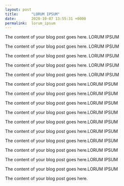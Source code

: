 ```yaml
---
layout: post
title:      "LORUM IPSUM"
date:       2020-10-07 13:55:31 +0000
permalink:  lorum_ipsum
---
```



The content of your blog post goes here.
LORUM IPSUM

The content of your blog post goes here.
LORUM IPSUM

The content of your blog post goes here.
LORUM IPSUM

The content of your blog post goes here.
LORUM IPSUM

The content of your blog post goes here.
LORUM IPSUM

The content of your blog post goes here.LORUM IPSUM

The content of your blog post goes here.LORUM IPSUM

The content of your blog post goes here.LORUM IPSUM

The content of your blog post goes here.LORUM IPSUM

The content of your blog post goes here.LORUM IPSUM

The content of your blog post goes here.LORUM IPSUM

The content of your blog post goes here.LORUM IPSUM

The content of your blog post goes here.LORUM IPSUM

The content of your blog post goes here.LORUM IPSUM

The content of your blog post goes here.LORUM IPSUM

The content of your blog post goes here.
